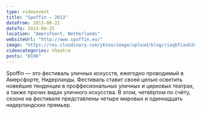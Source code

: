 ```yaml
---
type: videoevent
title: "Spoffin — 2013"
dateFrom: 2013-08-22
dateTo: 2013-08-25
location: "Amersfoort, Netherlands"
websiteUrl: "http://www.spoffin.eu/"
image: "https://res.cloudinary.com/yktoo/image/upload/blog/rieqbfiauh260624.jpg"
videocategories: theatre
posts: "0196"
---
```


Spoffin — это фестиваль уличных искусств, ежегодно проводимый в Амерсфорте, Нидерланды. Фестиваль ставит своей целью осветить новейшие тенденции в проффесиональных уличных и цирковых театрах, а также прочих видах уличного искусства. В этом, четвёртом по счёту, сезоне на фестивале представлены четыре мировых и одиннадцать нидерландских премьер.
